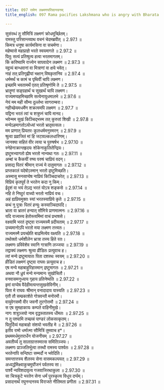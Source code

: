 ```yaml
---
title: 097 रामेण लक्ष्मणपरिसान्त्वनम्
title_english: 097 Rama pacifies Lakshmana who is angry with Bharata

---
```

<div class="audioEmbed"  caption="श्रीराम-हरिसीताराममूर्ति-घनपाठिभ्यां वचनम्" src="https://archive.org/download/Ramayana-recitation-Sriram-harisItArAmamUrti-Ghanapaati-v2/Kanda_2/Kanda_2_AYK-097-Lakshmana_Pari_Santvanam.mp3"></div>

सुसंरब्धं तु सौमित्रिं लक्ष्मणं क्रोधमूर्च्छितम्।  
रामस्तु परिसान्त्व्याथ वचनं चेदमब्रवीत् ॥ 2.97.1 ॥   
किमत्र धनुषा कार्यमसिना वा सचर्मणा।  
महेष्वासे महाप्राज्ञे भरते स्वयमागते ॥ 2.97.2 ॥   
पितुः सत्यं प्रतिश्रुत्य हत्वा भरतमागतम्।  
किं करिष्यामि राज्येन सापवादेन लक्ष्मण ॥ 2.97.3 ॥   
यद्द्रव्यं बान्धवानां वा मित्राणां वा क्षये भवेत्।  
नाहं तत् प्रतिगृह्णीयां भक्षान् विषकृतानिव ॥ 2.97.4 ॥   
धर्ममर्थं च कामं च पृथिवीं चापि लक्ष्मण।  
इच्छामि भवतामर्थे एतत् प्रतिश्रृणोमि ते ॥ 2.97.5 ॥   
भ्रातॄणां सङ्ग्रहार्थं च सुखार्थं चापि लक्ष्मण।  
राज्यमप्यहमिच्छामि सत्येनायुधमालभे ॥ 2.97.6 ॥   
नेयं मम मही सौम्य दुर्ल्लभा सागराम्बरा।  
नहीच्छेयमधर्मेण शक्रत्वमपि लक्ष्मण ॥ 2.97.7 ॥   
यद्विना भरतं त्वां च शत्रुघ्नं चापि मानद।  
भवेन्मम सुखं किञ्चिद्भस्म तत् कुरुतां शिखी ॥ 2.97.8 ॥   
मन्येऽहमागतोऽयोध्यां भरतो भ्रातृवत्सलः।  
मम प्राणात् प्रियतरः कुलधर्ममनुस्मरन् ॥ 2.97.9 ॥   
श्रुत्वा प्रव्राजितं मां हि जटावल्कलधारिणम्।  
जानक्या सहितं वीर त्वया च पुरुषर्षभ ॥ 2.97.10 ॥   
स्नेहेनाक्रान्तहृदयः शोकेनाकुलितेन्द्रियः।  
द्रष्टुमभ्यागतो ह्येष भरतो नान्यथा गतः ॥ 2.97.11 ॥   
अम्बां च कैकयीं रुष्य परुषं चाप्रियं वदन्।  
प्रसाद्य पितरं श्रीमान् राज्यं मे दातुमागतः ॥ 2.97.12 ॥   
प्राप्तकालं यदेषोऽस्मान् भरतो द्रष्टुमिच्छति।  
अस्मासु मनसाप्येष नाप्रियं किञ्चिदाचरेत् ॥ 2.97.13 ॥   
विप्रियं कृतपूर्वं ते भरतेन कदा नु किम्।  
ईदृशं वा भयं तेऽद्य भरतं योऽत्र शङ्कसे ॥ 2.97.14 ॥   
नहि ते निष्ठुरं वाच्यो भरतो नाप्रियं वचः।  
अहं ह्यप्रियमुक्तः स्यां भरतस्याप्रिये कृते ॥ 2.97.15 ॥   
कथं नु पुत्राः पितरं हन्युः कस्याञ्चिदापदि।  
भ्राता वा भ्रातरं हन्यात् सौमित्रे प्राणमात्मनः ॥ 2.97.16 ॥   
यदि राज्यस्य हेतोस्त्वमिमां वाचं प्रभाषसे।  
वक्ष्यामि भरतं दृष्ट्वा राज्यमस्मै प्रदीयताम् ॥ 2.97.17 ॥   
उच्यमानोऽपि भरतो मया लक्ष्मण तत्त्वतः।  
राज्यमस्मै प्रयच्छेति बाढमित्येव वक्ष्यति ॥ 2.97.18 ॥   
तथोक्तो धर्मशीलेन भ्रात्रा तस्य हिते रतः।  
लक्ष्मणः प्रविवेशेव स्वानि गात्राणि लज्जया ॥ 2.97.19 ॥   
तद्वाक्यं लक्ष्मणः श्रुत्वा व्रीडितः प्रत्युवाच ह।  
त्वां मन्ये द्रष्टुमायातः पिता दशरथः स्वयम् ॥ 2.97.20 ॥   
व्रीडितं लक्ष्मणं दृष्ट्वा राघवः प्रत्युवाच ह।  
एष मन्ये महाबाहुरिहास्मान् द्रष्टुमागतः ॥ 2.97.21 ॥   
अथवा नौ ध्रुवं मन्ये मन्यमानः सुखोचितौ।  
वनवासमनुध्याय गृहाय प्रतिनेष्यति ॥ 2.97.22 ॥   
इमां वाप्येष वैदेहीमत्यन्तसुखसेविनीम्।  
पिता मे राघवः श्रीमान् वनादादाय यास्यति ॥ 2.97.23 ॥   
एतौ तौ सम्प्रकाशेते गोत्रवन्तौ मनोरमौ।  
वायुवेगसमौ वीर जवनौ तुरगोत्तमौ ॥ 2.97.24 ॥   
स एष सुमहाकायः कम्पते वाहिनीमुखे।  
नागः शत्रुञ्जयो नाम वृद्धस्तातस्य धीमतः ॥ 2.97.25 ॥   
न तु पश्यामि तच्छत्त्रं पाण्डरं लोकसत्कृतम्।  
पितुर्दिव्यं महाबाहो संशयो भवतीह मे ॥ 2.97.26 ॥   
इतीव रामो धर्मात्मा सौमित्रिं तुमवाच ह\*।  
प्रथममर्धमुत्तरार्धेन योजनीयम् ॥ 2.97.27 ॥   
अवतीर्य्य तु सालाग्रात्तस्मात्स समितिञ्जयः।  
लक्ष्मणः प्राञ्जलिर्भूत्वा तस्थौ रामस्य पार्श्वतः ॥ 2.97.28 ॥   
भरतेनापि सन्दिष्टा सम्मर्दो न भवेदिति।  
समन्तात्तस्य शैलस्य सेना वासमकल्पयत् ॥ 2.97.29 ॥   
अध्यर्द्धमिक्ष्वाकुचमूर्योजनं पर्वतस्य सा।  
पार्श्वे न्यविशदावृत्य गजवाजिरथाकुला ॥ 2.97.30 ॥   
सा चित्रकूटे भरतेन सेना धर्मं पुरस्कृत्य विधूय दर्प्पम्।  
प्रसादनार्थं रघुनन्दनस्य विराजते नीतिमता प्रणीता ॥ 2.97.31 ॥   